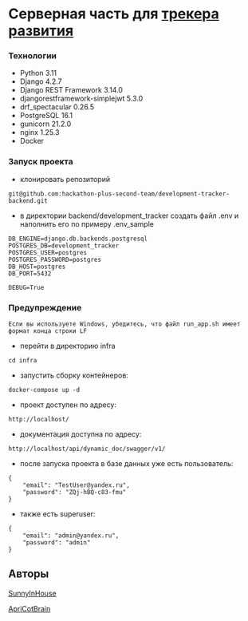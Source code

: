 # Серверная часть для [трекера развития](https://github.com/hackathon-plus-second-team)

### Технологии
- Python 3.11
- Django 4.2.7
- Django REST Framework 3.14.0
- djangorestframework-simplejwt 5.3.0
- drf_spectacular 0.26.5
- PostgreSQL 16.1
- gunicorn 21.2.0
- nginx 1.25.3
- Docker 

### Запуск проекта

- клонировать репозиторий

```
git@github.com:hackathon-plus-second-team/development-tracker-backend.git
```

- в директории backend/development_tracker создать файл .env и наполнить его по примеру .env_sample

```
DB_ENGINE=django.db.backends.postgresql
POSTGRES_DB=development_tracker
POSTGRES_USER=postgres
POSTGRES_PASSWORD=postgres
DB_HOST=postgres
DB_PORT=5432

DEBUG=True
```
### Предупреждение

```
Если вы используете Windows, убедитесь, что файл run_app.sh имеет формат конца строки LF
```

- перейти в директорию infra

```
cd infra 
```

- запустить сборку контейнеров:

```
docker-compose up -d
```

- проект доступен по адресу:

```
http://localhost/
```
- документация доступна по адресу:

```
http://localhost/api/dynamic_doc/swagger/v1/
```

- после запуска проекта в базе данных уже есть пользователь:

```
{
    "email": "TestUser@yandex.ru",
    "password": "ZQj-hBQ-c83-fmu"
}
```
- также есть superuser:

```
{
    "email": "admin@yandex.ru",
    "password": "admin"
}
```

## Авторы

[SunnyInHouse](https://github.com/SunnyInHouse)

[ApriCotBrain](https://github.com/ApriCotBrain)
